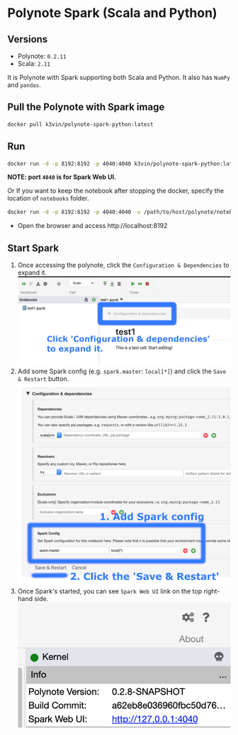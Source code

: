# Polynote Spark (Scala and Python)

## Versions
* Polynote: `0.2.11`
* Scala: `2.11`

It is Polynote with Spark supporting both Scala and Python. It also has `NumPy` and `pandas`.

## Pull the Polynote with Spark image
  ```bash
  docker pull k3vin/polynote-spark-python:latest
  ```

## Run
  ```bash
  docker run -d -p 8192:8192 -p 4040:4040 k3vin/polynote-spark-python:latest
  ```
  **NOTE: port `4040` is for Spark Web UI.**
  
  Or If you want to keep the notebook after stopping the docker, specify the location of `notebooks` folder.
  ```bash
  docker run -d -p 8192:8192 -p 4040:4040 -v /path/to/host/polynote/notebooks:/polynote/notebooks k3vin/polynote-spark-python:latest
  ``` 

* Open the browser and access http://localhost:8192

## Start Spark
1. Once accessing the polynote, click the `Configuration & Dependencies` to expand it.
  ![Configuration & Dependencies](https://github.com/Kevin-Lee/kevin-docker/raw/master/polynotes/polynote-spark-python/polynote-spark-python1.png)
2. Add some Spark config (e.g. `spark.master`: `local[*]`) and click the `Save & Restart` button.
  ![Save & Restart](https://github.com/Kevin-Lee/kevin-docker/raw/master/polynotes/polynote-spark-python/polynote-spark-python2.png)
3. Once Spark's started, you can see `Spark Web UI` link on the top right-hand side.
  ![Spark Web UI link](https://github.com/Kevin-Lee/kevin-docker/raw/master/polynotes/polynote-spark-python/polynote-spark-python3.png) 
